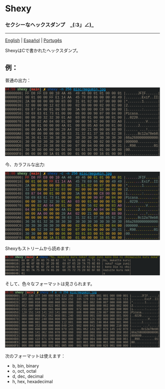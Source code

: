 # Shexy
### セクシーなヘックスダンプ　\_(:3」∠)\_

---

[English](../README.md) | [Español](README-es.md) | [Portugês](README-pt.md)


ShexyはCで書かれたヘックスダンプ。


## 例：


普通の出力：


![Black and white](../images/shexy_bw.png)


今、カラフルな出力:


![Color](../images/shexy_color.png)


Shexyもストリームから読めます:


![Stdin](../images/shexy_stdin.png)


そして、色々なフォーマットは見さられます。


![Octal](../images/shexy_octal.png)


次のフォーマットは使えます：
- b, bin, binary
- o, oct, octal 
- d, dec, decimal
- h, hex, hexadecimal
